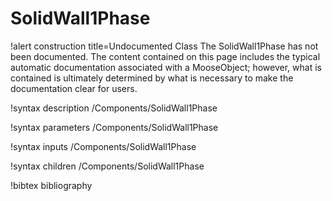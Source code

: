 <!-- MOOSE Documentation Stub: Remove this when content is added. -->

# SolidWall1Phase

!alert construction title=Undocumented Class
The SolidWall1Phase has not been documented. The content contained on this page includes the
typical automatic documentation associated with a MooseObject; however, what is contained is
ultimately determined by what is necessary to make the documentation clear for users.

!syntax description /Components/SolidWall1Phase

!syntax parameters /Components/SolidWall1Phase

!syntax inputs /Components/SolidWall1Phase

!syntax children /Components/SolidWall1Phase

!bibtex bibliography
